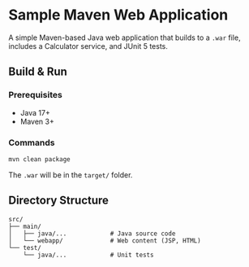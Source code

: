 # Sample Maven Web Application

A simple Maven-based Java web application that builds to a `.war` file, includes a Calculator service, and JUnit 5 tests.

## Build & Run

### Prerequisites

- Java 17+
- Maven 3+

### Commands

```bash
mvn clean package
```

The `.war` will be in the `target/` folder.

## Directory Structure

```
src/
├── main/
│   ├── java/...            # Java source code
│   └── webapp/             # Web content (JSP, HTML)
└── test/
    └── java/...            # Unit tests
```
